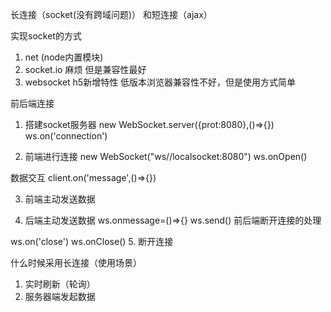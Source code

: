 长连接（socket(没有跨域问题)） 和短连接（ajax）

实现socket的方式
1. net (node内置模块)
2. socket.io 麻烦 但是兼容性最好
3. websocket h5新增特性 低版本浏览器兼容性不好，但是使用方式简单

前后端连接
1. 搭建socket服务器 new WebSocket.server({prot:8080},()=>{})
   ws.on('connection')

2. 前端进行连接 new WebSocket("ws//localsocket:8080")
  ws.onOpen()

数据交互
client.on('message',()=>{})

3. 前端主动发送数据

4. 后端主动发送数据
   ws.onmessage=()=>{}
   ws.send()
前后端断开连接的处理


ws.on('close')
ws.onClose()
5. 断开连接


什么时候采用长连接（使用场景）
1. 实时刷新（轮询）
2. 服务器端发起数据
